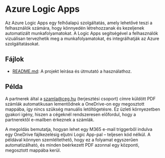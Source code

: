 # Azure Logic Apps

Az Azure Logic Apps egy felhőalapú szolgáltatás, amely lehetővé teszi a felhasználók számára, hogy könnyedén létrehozzanak és kezeljenek automatizált munkafolyamatokat. A Logic Apps segítségével a felhasználók vizuálisan tervezhetik meg a munkafolyamatokat, és integrálhatják az Azure szolgáltatásokat.

## Fájlok

- [README.md](README.md): A projekt leírása és útmutató a használathoz.

## Példa

A partnerek által a szamla@ceg.hu (terjesztési csoport) címre küldött PDF számlák automatikusan lementődnek a OneDrive-on egy megosztott mappába, így nincs szükség manuális letöltögetésre. Ez üzleti környezetben gyakori igény, hiszen a cégeknél rendszeresen előfordul, hogy a partnerektől e-mailben érkeznek a számlák.

A megoldás bemutatja, hogyan lehet egy M365 e-mail triggerből indulva egy OneDrive fájlkezelésig eljutni Logic App-pal – teljesen kód nélkül. A példával könnyen szemléltethető, hogy ez a folyamat egyszerűen automatizálható, és minden beérkezett PDF azonnal egy központi, megosztott mappába kerül.
